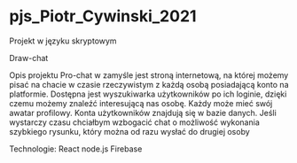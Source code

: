 # pjs_Piotr_Cywinski_2021
Projekt w języku skryptowym

Draw-chat

Opis projektu
Pro-chat w zamyśle jest stroną internetową, na której możemy pisać na chacie w czasie rzeczywistym z każdą osobą posiadającą konto na platformie. Dostępna jest wyszukiwarka użytkowników po ich loginie, dzięki czemu możemy znaleźć interesującą nas osobę. Każdy może mieć swój awatar profilowy. Konta użytkowników znajdują się w bazie danych. Jeśli wystarczy czasu chciałbym wzbogacić chat o możliwość wykonania szybkiego rysunku, który można od razu wysłać do drugiej osoby

Technologie:
React
node.js
Firebase
